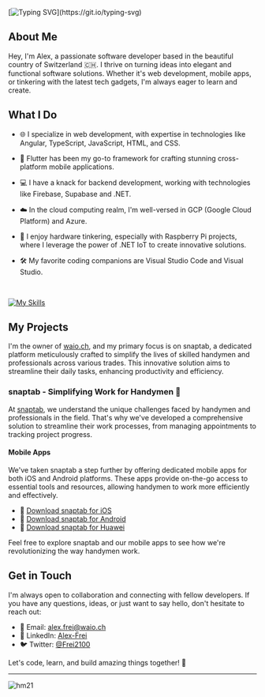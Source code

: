     
[![Typing SVG](https://readme-typing-svg.demolab.com/?font=Fira+Code&pause=1000&random=false&width=500&lines=Hi+there%F0%9F%91%8B%2C+I'm+Alex+from+Switzerland.)](https://git.io/typing-svg)


## About Me

Hey, I'm Alex, a passionate software developer based in the beautiful country of Switzerland 🇨🇭. I thrive on turning ideas into elegant and functional software solutions. Whether it's web development, mobile apps, or tinkering with the latest tech gadgets, I'm always eager to learn and create.

## What I Do

- 🌐 I specialize in web development, with expertise in technologies like Angular, TypeScript, JavaScript, HTML, and CSS.
- 📱 Flutter has been my go-to framework for crafting stunning cross-platform mobile applications.
- 💻 I have a knack for backend development, working with technologies like Firebase, Supabase and .NET.
- ☁️ In the cloud computing realm, I'm well-versed in GCP (Google Cloud Platform) and Azure.
- 🌟 I enjoy hardware tinkering, especially with Raspberry Pi projects, where I leverage the power of .NET IoT to create innovative solutions.
- 🛠️ My favorite coding companions are Visual Studio Code and Visual Studio.
  
  <br>
  
[![My Skills](https://skillicons.dev/icons?i=flutter,angular,ts,js,html,css,cs,dotnet,supabase,firebase,gcp,azure,raspberrypi,vscode,visualstudio)](https://skillicons.dev)


## My Projects

I'm the owner of [waio.ch](https://waio.ch), and my primary focus is on snaptab, a dedicated platform meticulously crafted to simplify the lives of skilled handymen and professionals across various trades. This innovative solution aims to streamline their daily tasks, enhancing productivity and efficiency.

### snaptab - Simplifying Work for Handymen 🔧

At [snaptab](https://snaptab.ch), we understand the unique challenges faced by handymen and professionals in the field. That's why we've developed a comprehensive solution to streamline their work processes, from managing appointments to tracking project progress.

#### Mobile Apps

We've taken snaptab a step further by offering dedicated mobile apps for both iOS and Android platforms. These apps provide on-the-go access to essential tools and resources, allowing handymen to work more efficiently and effectively.

- 📱 [Download snaptab for iOS](https://apps.apple.com/vn/app/snaptab/id1632397394)
- 📱 [Download snaptab for Android](https://play.google.com/store/apps/details?id=ch.waio.snaptab)
- 📱 [Download snaptab for Huawei](https://appgallery.huawei.com/app/C107547313)

Feel free to explore snaptab and our mobile apps to see how we're revolutionizing the way handymen work.



## Get in Touch

I'm always open to collaboration and connecting with fellow developers. If you have any questions, ideas, or just want to say hello, don't hesitate to reach out:

- 📧 Email: [alex.frei@waio.ch](mailto:alex.frei@waio.ch)
- 💼 LinkedIn: [Alex-Frei](https://www.linkedin.com/in/alex-frei-01b016202/)
- 🐦 Twitter: [@Frei2100](https://twitter.com/Frei2100)

Let's code, learn, and build amazing things together! 🚀

<hr>

<p align="left"> <img src="https://komarev.com/ghpvc/?username=hm21" alt="hm21"/> </p>
